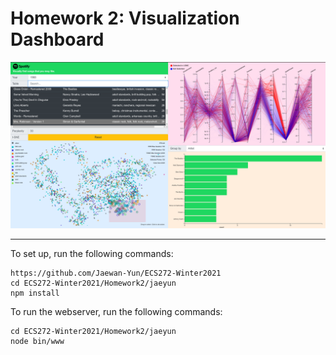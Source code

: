 # Homework 2: Visualization Dashboard

![alt tag](https://github.com/Jaewan-Yun/ECS272-Winter2021/blob/main/Homework2/jaeyun/res/screen1.png)

---

To set up, run the following commands:

```
https://github.com/Jaewan-Yun/ECS272-Winter2021
cd ECS272-Winter2021/Homework2/jaeyun
npm install
```

To run the webserver, run the following commands:

```
cd ECS272-Winter2021/Homework2/jaeyun
node bin/www
```
